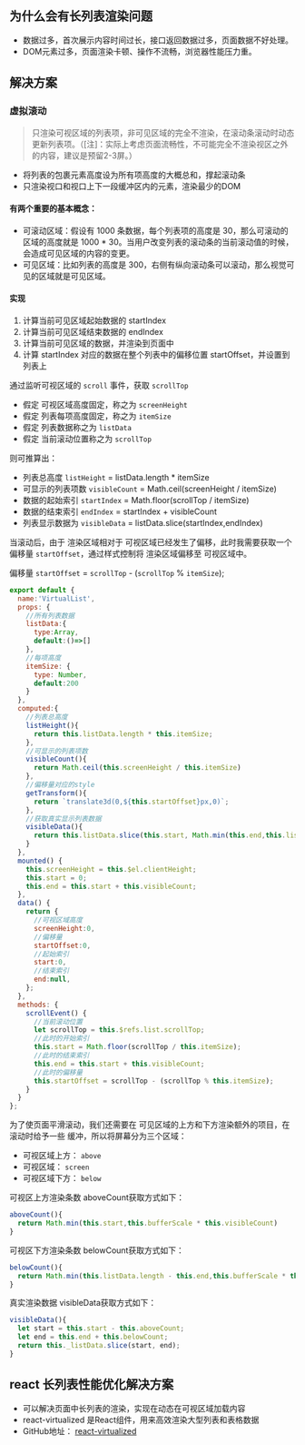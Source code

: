 ## 为什么会有长列表渲染问题
- 数据过多，首次展示内容时间过长，接口返回数据过多，页面数据不好处理。
- DOM元素过多，页面渲染卡顿、操作不流畅，浏览器性能压力重。

## 解决方案
### 虚拟滚动
> 只渲染可视区域的列表项，非可见区域的完全不渲染，在滚动条滚动时动态更新列表项。（[注]：实际上考虑页面流畅性，不可能完全不渲染视区之外的内容，建议是预留2-3屏。）
- 将列表的包裹元素高度设为所有项高度的大概总和，撑起滚动条
- 只渲染视口和视口上下一段缓冲区内的元素，渲染最少的DOM
#### 有两个重要的基本概念：
- 可滚动区域：假设有 1000 条数据，每个列表项的高度是 30，那么可滚动的区域的高度就是 1000 * 30。当用户改变列表的滚动条的当前滚动值的时候，会造成可见区域的内容的变更。
- 可见区域：比如列表的高度是 300，右侧有纵向滚动条可以滚动，那么视觉可见的区域就是可见区域。

#### 实现
1. 计算当前可见区域起始数据的 startIndex
2. 计算当前可见区域结束数据的 endIndex
3. 计算当前可见区域的数据，并渲染到页面中
4. 计算 startIndex 对应的数据在整个列表中的偏移位置 startOffset，并设置到列表上

通过监听可视区域的 `scroll` 事件，获取 `scrollTop`
- 假定 可视区域高度固定，称之为 `screenHeight`
- 假定 列表每项高度固定，称之为 `itemSize`
- 假定 列表数据称之为 `listData`
- 假定 当前滚动位置称之为 `scrollTop`

则可推算出：

- 列表总高度 `listHeight` = listData.length * itemSize
- 可显示的列表项数 `visibleCount` = Math.ceil(screenHeight / itemSize)
- 数据的起始索引 `startIndex` = Math.floor(scrollTop / itemSize)
- 数据的结束索引 `endIndex` = startIndex + visibleCount
- 列表显示数据为 `visibleData` = listData.slice(startIndex,endIndex)

当滚动后，由于 渲染区域相对于 可视区域已经发生了偏移，此时我需要获取一个偏移量 `startOffset`，通过样式控制将 渲染区域偏移至 可视区域中。

偏移量 `startOffset` = `scrollTop` - (`scrollTop` % `itemSize`);
```js
export default {
  name:'VirtualList',
  props: {
    //所有列表数据
    listData:{
      type:Array,
      default:()=>[]
    },
    //每项高度
    itemSize: {
      type: Number,
      default:200
    }
  },
  computed:{
    //列表总高度
    listHeight(){
      return this.listData.length * this.itemSize;
    },
    //可显示的列表项数
    visibleCount(){
      return Math.ceil(this.screenHeight / this.itemSize)
    },
    //偏移量对应的style
    getTransform(){
      return `translate3d(0,${this.startOffset}px,0)`;
    },
    //获取真实显示列表数据
    visibleData(){
      return this.listData.slice(this.start, Math.min(this.end,this.listData.length));
    }
  },
  mounted() {
    this.screenHeight = this.$el.clientHeight;
    this.start = 0;
    this.end = this.start + this.visibleCount;
  },
  data() {
    return {
      //可视区域高度
      screenHeight:0,
      //偏移量
      startOffset:0,
      //起始索引
      start:0,
      //结束索引
      end:null,
    };
  },
  methods: {
    scrollEvent() {
      //当前滚动位置
      let scrollTop = this.$refs.list.scrollTop;
      //此时的开始索引
      this.start = Math.floor(scrollTop / this.itemSize);
      //此时的结束索引
      this.end = this.start + this.visibleCount;
      //此时的偏移量
      this.startOffset = scrollTop - (scrollTop % this.itemSize);
    }
  }
};
```
为了使页面平滑滚动，我们还需要在 可见区域的上方和下方渲染额外的项目，在滚动时给予一些 缓冲，所以将屏幕分为三个区域：
- 可视区域上方： `above`
- 可视区域： `screen`
- 可视区域下方： `below`

可视区上方渲染条数 aboveCount获取方式如下：
```js
aboveCount(){
  return Math.min(this.start,this.bufferScale * this.visibleCount)
}
```
可视区下方渲染条数 belowCount获取方式如下：
```js
belowCount(){
  return Math.min(this.listData.length - this.end,this.bufferScale * this.visibleCount);
}
```
真实渲染数据 visibleData获取方式如下：
```js
visibleData(){
  let start = this.start - this.aboveCount;
  let end = this.end + this.belowCount;
  return this._listData.slice(start, end);
}
```


## react 长列表性能优化解决方案

- 可以解决页面中长列表的渲染，实现在动态在可视区域加载内容
- react-virtualized 是React组件，用来高效渲染大型列表和表格数据
- GitHub地址： [react-virtualized](https://github.com/bvaughn/react-virtualized)